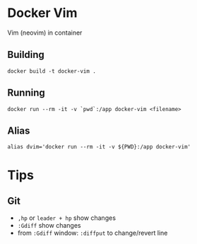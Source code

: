 # Docker Vim

Vim (neovim) in container

## Building

```
docker build -t docker-vim .
```

## Running

```
docker run --rm -it -v `pwd`:/app docker-vim <filename>
```

## Alias

```
alias dvim='docker run --rm -it -v ${PWD}:/app docker-vim'
```

# Tips 

## Git

- `,hp` or `leader + hp` show changes 
- `:Gdiff` show changes
- from `:Gdiff` window: `:diffput` to change/revert line
